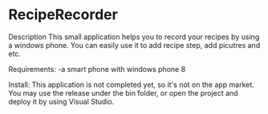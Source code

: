 RecipeRecorder
==============
Description
This small application helps you to record your recipes by using a windows phone. You can easily use it to add
recipe step, add picutres and etc.

Requirements:
-a smart phone with windows phone 8

Install:
This application is not completed yet, so it's not on the app market. You may use the release under the bin folder,
or open the project and deploy it by using Visual Studio.
